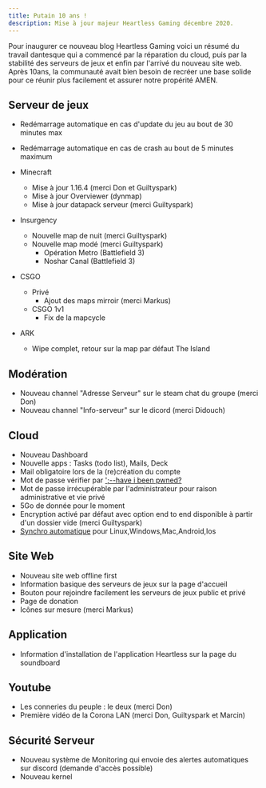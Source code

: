 ```yaml
---
title: Putain 10 ans !
description: Mise à jour majeur Heartless Gaming décembre 2020.
---
```


Pour inaugurer ce nouveau blog Heartless Gaming voici un résumé du travail dantesque qui a commencé par la réparation du cloud, puis par la stabilité des serveurs de jeux et enfin par l'arrivé du nouveau site web. Après 10ans, la communauté avait bien besoin de recréer une base solide pour ce réunir plus facilement et assurer notre propérité AMEN.

## Serveur de jeux
  - Redémarrage automatique en cas d'update du jeu au bout de 30 minutes max
  - Redémarrage automatique en cas de crash au bout de 5 minutes maximum
  - Minecraft
    - Mise à jour 1.16.4 (merci Don et Guiltyspark)
    - Mise à jour Overviewer (dynmap)
    - Mise à jour datapack serveur (merci Guiltyspark)

  - Insurgency
    - Nouvelle map de nuit (merci Guiltyspark)
    - Nouvelle map modé (merci Guiltyspark)
      - Opération Metro (Battlefield 3)
      - Noshar Canal (Battlefield 3)
  - CSGO
    - Privé
      - Ajout des maps mirroir (merci Markus)
    - CSGO 1v1
      - Fix de la mapcycle
  - ARK
    - Wipe complet, retour sur la map par défaut The Island

## Modération
- Nouveau channel "Adresse Serveur" sur le steam chat du groupe (merci Don)
- Nouveau channel "Info-serveur" sur le dicord (merci Didouch)

## Cloud
- Nouveau Dashboard
- Nouvelle apps : Tasks (todo list), Mails, Deck
- Mail obligatoire lors de la (re)création du compte
- Mot de passe vérifier par [';--have i been pwned?](https://haveibeenpwned.com/)
- Mot de passe irrécupérable par l'administrateur pour raison administrative et vie privé
- 5Go de donnée pour le moment
- Encryption activé par défaut avec option end to end disponible à partir d'un dossier vide (merci Guiltyspark)
- [Synchro automatique](https://nextcloud.com/clients/) pour Linux,Windows,Mac,Android,Ios

## Site Web
- Nouveau site web offline first
- Information basique des serveurs de jeux sur la page d'accueil
- Bouton pour rejoindre facilement les serveurs de jeux public et privé
- Page de donation
- Icônes sur mesure (merci Markus)

## Application
- Information d'installation de l'application Heartless sur la page du soundboard

## Youtube
- Les conneries du peuple : le deux (merci Don)
- Première vidéo de la Corona LAN (merci Don, Guiltyspark et Marcin)

## Sécurité Serveur
- Nouveau système de Monitoring qui envoie des alertes automatiques sur discord (demande d'accès possible)
- Nouveau kernel
